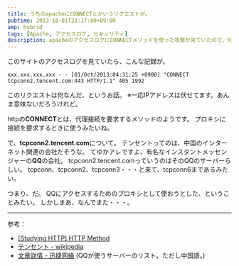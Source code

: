 ```yaml
---
title: うちのapacheにCONNECTとかいうリクエストが。
pubtime: 2013-10-01T23:17:00+09:00
amp: hybrid
tags: [Apache, アクセスログ, セキュリティ]
description: apacheのアクセスログにCONNECTメソッドを使った攻撃が来ていたので、何をしようとしていたのかを調べてみました。
---
```


このサイトのアクセスログを見ていたら、こんな記録が。
```
xxx.xxx.xxx.xxx - - [01/Oct/2013:04:31:25 +0900] "CONNECT tcpconn2.tencent.com:443 HTTP/1.1" 405 1992
```
このリクエストは何なんだ、というお話。
※一応IPアドレスは伏せてます。あんま意味ないだろうけれど。

httpの**CONNECT**とは、代理接続を要求するメソッドのようです。
プロキシに接続を要求するときに使うみたいね。

で、**tcpconn2.tencent.com**について。
テンセントってのは、中国のインターネット関連の会社だそうな。
てゆかアレですよ、有名なインスタントメッセンジャーの**QQ**の会社。
tcpconn2.tencent.comっていうのはそのQQのサーバーらしい。
tcpconn、tcpconn2、tcpconn3・・・と来て、tcpconn6まであるみたい。

つまり、だ。
QQにアクセスするためのプロキシとして使おうとした、ということみたい。
しかしまあ、なんでまた・・・。

---

参考：
- [[Studying HTTP] HTTP Method](http://www.studyinghttp.net/method#CONNECT)
- [テンセント - wikipedia](http://ja.wikipedia.org/wiki/%E3%83%86%E3%83%B3%E3%82%BB%E3%83%B3%E3%83%88)
- [文章詳情 - 迅捷网絡](http://www.fastcom.com.cn/Service/detail?d=48&t=0) (QQが使うサーバーのリスト。ただし中国語。)
